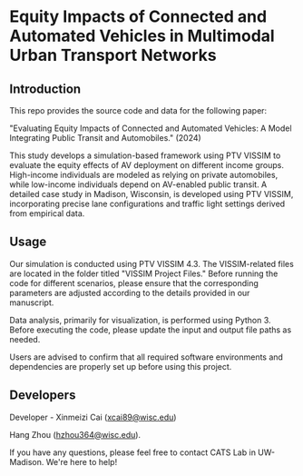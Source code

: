 # Equity Impacts of Connected and Automated Vehicles in Multimodal Urban Transport Networks

## Introduction

This repo provides the source code and data for the following paper:

"Evaluating Equity Impacts of Connected and Automated Vehicles: A Model Integrating Public Transit and Automobiles." (2024)


This study develops a simulation-based framework using PTV VISSIM to evaluate the equity effects of AV deployment on different income groups. High-income individuals are modeled as relying on private automobiles, while low-income individuals depend on AV-enabled public transit. A detailed case study in Madison, Wisconsin, is developed using PTV VISSIM, incorporating precise lane configurations and traffic light settings derived from empirical data. 

## Usage

Our simulation is conducted using PTV VISSIM 4.3. The VISSIM-related files are located in the folder titled "VISSIM Project Files." Before running the code for different scenarios, please ensure that the corresponding parameters are adjusted according to the details provided in our manuscript.  

Data analysis, primarily for visualization, is performed using Python 3. Before executing the code, please update the input and output file paths as needed.  

Users are advised to confirm that all required software environments and dependencies are properly set up before using this project.  

## Developers

Developer - Xinmeizi Cai (xcai89@wisc.edu)

Hang Zhou (hzhou364@wisc.edu).

If you have any questions, please feel free to contact CATS Lab in UW-Madison. We're here to help!
